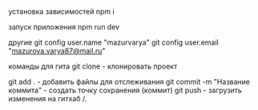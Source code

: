 
установка зависимостей
npm i

запуск приложения
npm run dev

другие
git config user.name "mazurvarya"
git config user.email "mazurova.varya87@mail.ru"

команды для гита
git clone - клонировать проект

git add . - добавить файлы для отслеживания 
git commit -m "Название коммита" - создать точку сохранения (коммит)
 git push - загрузить изменения на гитхаб /.
